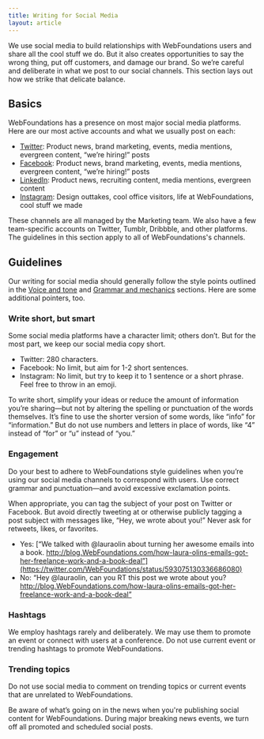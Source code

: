 ```yaml
---
title: Writing for Social Media
layout: article
---
```


We use social media to build relationships with WebFoundations users and share all the cool stuff we do. But it also creates opportunities to say the wrong thing, put off customers, and damage our brand. So we’re careful and deliberate in what we post to our social channels. This section lays out how we strike that delicate balance.

## Basics

WebFoundations has a presence on most major social media platforms. Here are our most active accounts and what we usually post on each:

- [Twitter](http://twitter.com/WebFoundations): Product news, brand marketing, events, media mentions, evergreen content, “we’re hiring!” posts
- [Facebook](https://facebook.com/WebFoundationsAU): Product news, brand marketing, events, media mentions, evergreen content,  “we’re hiring!” posts
- [LinkedIn](http://linkedin.com/company/WebFoundations): Product news, recruiting content, media mentions, evergreen content
- [Instagram](http://instagram.com/WebFoundations): Design outtakes, cool office visitors, life at WebFoundations, cool stuff we made

These channels are all managed by the Marketing team. We also have a few team-specific accounts on Twitter, Tumblr, Dribbble, and other platforms. The guidelines in this section apply to all of WebFoundations's channels.

## Guidelines

Our writing for social media should generally follow the style points outlined in the [Voice and tone](/02-voice-and-tone.html.md) and [Grammar and mechanics](/04-grammar-and-mechanics.html.md) sections. Here are some additional pointers, too.

### Write short, but smart

Some social media platforms have a character limit; others don’t. But for the most part, we keep our social media copy short.

- Twitter: 280 characters.
- Facebook: No limit, but aim for 1-2 short sentences.
- Instagram: No limit, but try to keep it to 1 sentence or a short phrase. Feel free to throw in an emoji.

To write short, simplify your ideas or reduce the amount of information you’re sharing—but not by altering the spelling or punctuation of the words themselves. It’s fine to use the shorter version of some words, like “info” for “information.” But do not use numbers and letters in place of words, like “4” instead of “for” or “u” instead of “you.”

### Engagement

Do your best to adhere to WebFoundations style guidelines when you’re using our social media channels to correspond with users. Use correct grammar and punctuation—and avoid excessive exclamation points.

When appropriate, you can tag the subject of your post on Twitter or Facebook. But avoid directly tweeting at or otherwise publicly tagging a post subject with messages like, “Hey, we wrote about you!” Never ask for retweets, likes, or favorites.

- Yes: [“We talked with @lauraolin about turning her awesome emails into a book. http://blog.WebFoundations.com/how-laura-olins-emails-got-her-freelance-work-and-a-book-deal”](https://twitter.com/WebFoundations/status/593075130336686080)
- No: “Hey @lauraolin, can you RT this post we wrote about you? http://blog.WebFoundations.com/how-laura-olins-emails-got-her-freelance-work-and-a-book-deal”

### Hashtags

We employ hashtags rarely and deliberately. We may use them to promote an event or connect with users at a conference. Do not use current event or trending hashtags to promote WebFoundations.

### Trending topics

Do not use social media to comment on trending topics or current events that are unrelated to WebFoundations.

Be aware of what’s going on in the news when you're publishing social content for WebFoundations. During major breaking news events, we turn off all promoted and scheduled social posts.
